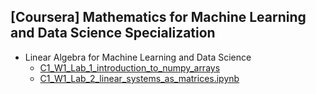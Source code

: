 ## [Coursera] Mathematics for Machine Learning and Data Science Specialization
- Linear Algebra for Machine Learning and Data Science
  - [C1_W1_Lab_1_introduction_to_numpy_arrays](https://github.com/EunByu1/AI_Study/blob/main/Mathematics_for_Machine_Learning_and_Data_Science_Specialization/C1_W1_Lab_1_introduction_to_numpy_arrays.ipynb)
  - [C1_W1_Lab_2_linear_systems_as_matrices.ipynb](https://github.com/EunByu1/AI_Study/blob/main/Mathematics_for_Machine_Learning_and_Data_Science_Specialization/C1_W1_Lab_2_linear_systems_as_matrices.ipynb)
<br>
